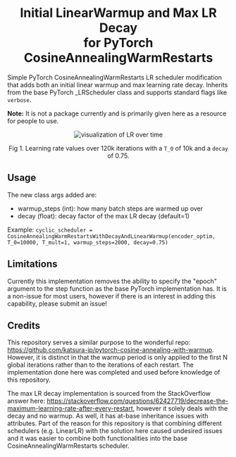 <h1 align='center'>Initial LinearWarmup and Max LR Decay <br>for PyTorch CosineAnnealingWarmRestarts</h3>


Simple PyTorch CosineAnnealingWarmRestarts LR scheduler modification that adds both an initial linear warmup and max learning rate decay. 
Inherits from the base PyTorch _LRScheduler class and supports standard flags like <code>verbose</code>. 

<b>Note:</b> It is not a package currently and is primarily given here as a resource for people to use.

<p align='center'><img src="https://user-images.githubusercontent.com/32918812/195471927-20285c82-4b01-4992-8a5e-678564b9fad3.png" alt="visualization of LR over time" /></p>
<p align='center'>Fig 1. Learning rate values over 120k iterations with a <code>T_0</code> of 10k and a <code>decay</code> of 0.75.</p>

## Usage
The new class args added are:
<ul>
<li>warmup_steps (int): how many batch steps are warmed up over</li>
<li>decay (float): decay factor of the max LR decay (default=1)</li>
</ul>

Example: <code>cyclic_scheduler = CosineAnnealingWarmRestartsWithDecayAndLinearWarmup(encoder_optim, T_0=10000, T_mult=1, warmup_steps=2000, decay=0.75)</code>

## Limitations
Currently this implementation removes the ability to specify the "epoch" argument to the step function as the base PyTorch implementation has. It is a non-issue for most users, however if there is an interest in adding this capability, please submit an issue!

## Credits
This repository serves a similar purpose to the wonderful repo: <url>https://github.com/katsura-jp/pytorch-cosine-annealing-with-warmup</url>. However, it is distinct in that the warmup period is only applied to the first N global iterations rather than to the iterations of each restart. The implementation done here was completed and used before knowledge of this repository.

The max LR decay implementation is sourced from the StackOverflow answer here: <url>https://stackoverflow.com/questions/62427719/decrease-the-maximum-learning-rate-after-every-restart</url>, however it solely deals with the decay and no warmup. As well, it has at-base inheritance issues with attributes. Part of the reason for this repository is that combining different schedulers (e.g. LinearLR) with the solution here caused undesired issues and it was easier to combine both functionalities into the base CosineAnnealingWarmRestarts scheduler.
